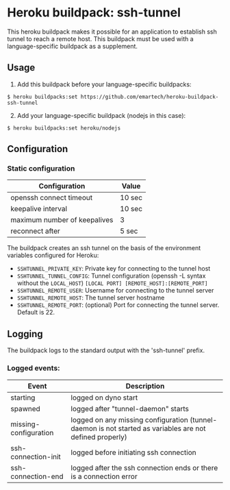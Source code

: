 # Heroku buildpack: ssh-tunnel

This heroku buildpack makes it possible for an application to establish ssh tunnel to reach a remote host.
This buildpack must be used with a language-specific buildpack as a supplement.


## Usage

1. Add this buildpack before your language-specific buildpacks:

```console
$ heroku buildpacks:set https://github.com/emartech/heroku-buildpack-ssh-tunnel
```

2. Add your language-specific buildpack (nodejs in this case):

```console
$ heroku buildpacks:set heroku/nodejs
```

## Configuration

### Static configuration

| Configuration | Value |
| ------------- | ----- |
| openssh connect timeout | 10 sec |
| keepalive interval | 10 sec |
| maximum number of keepalives | 3 |
| reconnect after | 5 sec |

The buildpack creates an ssh tunnel on the basis of the environment variables configured for Heroku:

- ``SSHTUNNEL_PRIVATE_KEY``: Private key for connecting to the tunnel host
- ``SSHTUNNEL_TUNNEL_CONFIG``: Tunnel configuration (openssh -L syntax without the ``LOCAL_HOST``) ``[LOCAL PORT] [REMOTE_HOST]:[REMOTE_PORT]``
- ``SSHTUNNEL_REMOTE_USER``: Username for connecting to the tunnel server
- ``SSHTUNNEL_REMOTE_HOST``: The tunnel server hostname
- ``SSHTUNNEL_REMOTE_PORT``: (optional) Port for connecting the tunnel server. Default is 22.

## Logging

The buildpack logs to the standard output with the 'ssh-tunnel' prefix.

### Logged events:

| Event | Description |
| ----- | ----------- |
| starting | logged on dyno start | 
| spawned | logged after "tunnel-daemon" starts | 
| missing-configuration | logged on any missing configuration (tunnel-daemon is not started as variables are not defined properly) | 
| ssh-connection-init | logged before initiating ssh connection | 
| ssh-connection-end | logged after the ssh connection ends or there is a connection error | 

